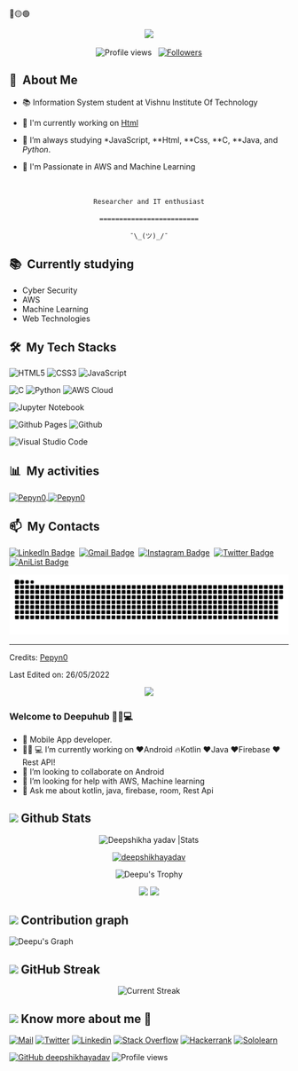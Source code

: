 <div>
🔴🟡🟢

<br>

</div>


<p align="center">

  <img src="https://image.myanimelist.net/ui/0YNGMBN7CXMEk-P9BspU4WlXmBe_SGHSnNvwDnnlOFXgoK141ZQMZGqHOwW4COUaA-H7pn7b82XhWJ6H9RN-JR2r3Ga0y_Dm6qoNuOy4HQ_5pyojYSBxN_X8qJc9uVFAVlTXjzR6-iPXyJGc-YQoGztwdaIpDG-mFRbYMwZlW_Q" height="200" />
</p>

<p align="center">
  <img src="https://komarev.com/ghpvc/?username=Pepyn0&color=blueviolet" alt="Profile views" />
  &nbsp;
  <a href="https://github.com/Pepyn0?tab=followers">
    <img src="https://img.shields.io/github/followers/Pepyn0?style=social" alt="Followers" />
  </a>
</p>


<div>

  ## 🧭 &nbsp;About Me

  - 📚 Information System student at Vishnu Institute Of Technology
  
  -  🔭 I'm currently working on <a href="#">Html</a> 
 
  - 🌱  I’m always studying *JavaScript, **Html, **Css, **C, **Java, and *Python*.

  - 💬  I'm Passionate in AWS and Machine Learning

  

  <br>
  

</div>


<div align="center">

  `Researcher and IT enthusiast`
  <br>

  `=========================`
  <br>

  `¯\_(ツ)_/¯`
</div>


<div>

  ## 📚 &nbsp;Currently studying

  - Cyber Security
  - AWS
  - Machine Learning
  - Web Technologies

</div>


<div>

  ## 🛠 &nbsp;My Tech Stacks

   ![HTML5](https://img.shields.io/badge/HTML5%20-%23E34F26.svg?style=for-the-badge&logo=html5&logoColor=white)
   ![CSS3](https://img.shields.io/badge/CSS%20-%231572B6.svg?style=for-the-badge&logo=css3&logoColor=white)
   ![JavaScript](https://img.shields.io/badge/JavaScript%20-%23F7DF1E.svg?style=for-the-badge&logo=javascript&logoColor=black)
 <!-- ![TypeScript](https://img.shields.io/badge/-TypeScript-0D1117?style=flat&logo=typescript)&nbsp;
  ![Node.js](https://img.shields.io/badge/-Node.js-0D1117?style=flat&logo=node.js)&nbsp;
  ![React](https://img.shields.io/badge/-React-0D1117?style=flat&logo=react)&nbsp;
  ![React Native](https://img.shields.io/badge/-React%20Native-0D1117?style=flat&logo=react)&nbsp;
  ![Kotlin](https://img.shields.io/badge/-Kotlin-0D1117?style=flat&logo=kotlin)&nbsp;
  ![Dart](https://img.shields.io/badge/-Dart-0D1117?style=flat&logo=dart)&nbsp;
  ![Flutter](https://img.shields.io/badge/-Flutter-0D1117?style=flat&logo=flutter)&nbsp;
  ![PostgreSQL](https://img.shields.io/badge/-PostgreSQL-0D1117?style=flat&logo=postgresql)&nbsp; -->
  ![C](https://img.shields.io/badge/C%20-%232370ED.svg?style=for-the-badge&logo=c&logoColor=white)
  ![Python](https://img.shields.io/badge/Python%20-%2314354C.svg?style=for-the-badge&logo=python&logoColor=white)
  ![AWS Cloud](https://img.shields.io/badge/Amazon_AWS-FF9900?style=for-the-badge&logo=amazonaws&logoColor=white)&nbsp;
 <!-- ![Django](https://img.shields.io/badge/-Django-0D1117?style=flat&logo=django)&nbsp;-->
  ![Jupyter Notebook](https://img.shields.io/badge/-Jupyter%20Notebook-0D1117?style=for-the-badge&logo=jupyter&logoColor=white)&nbsp;
 <!-- ![Docker](https://img.shields.io/badge/-Docker-0D1117?style=flat&logo=docker)&nbsp;-->
 ![Github Pages](https://img.shields.io/badge/GitHub%20Pages-%23327FC7.svg?style=for-the-badge&logo=github&logoColor=white)
  ![Github](https://img.shields.io/badge/GitHub-%23327FC7.svg?style=for-the-badge&logo=github&logoColor=white)
 
  ![Visual Studio Code](https://img.shields.io/badge/-VS%20Code-0D1117?style=for-the-badge&logo=visual-studio-code&logoColor=007ACC)&nbsp;

</div>


<div>

  ## 📊 &nbsp;My activities
  <a href="https://github.com/Pepyn0">
    <img width=450 height=170 align="center" alt="Pepyn0" src="https://github-readme-stats.vercel.app/api?username=Iudaypamu&theme=midnight-purple&show_icons=true&bg_color=0D1117&hide_border=true&count_private=true" />
  </a>
  <a href="https://github.com/Pepyn0">
    <img align="center" alt="Pepyn0" src="https://github-readme-stats.vercel.app/api/top-langs/?username=Imudaypamu&theme=midnight-purple&layout=compact&bg_color=0D1117&hide_border=true&count_private=true" />
  </a>
</div>

<div>

  ## 📫 &nbsp;My Contacts

  <!-- [![Portfolio Badge](https://img.shields.io/badge/-Portifolio-blueviolet?style=flat-square&logo=Portfolio&logoColor=white)](https://pepyn0.github.io/)&nbsp; -->
  [![LinkedIn Badge](https://img.shields.io/badge/-Pablo_Silva-blue?style=flat-square&logo=Linkedin&logoColor=white&link=https://www.linkedin.com/in/pablodsilva/)](https://www.linkedin.com/in/pablodsilva/)&nbsp;
  [![Gmail Badge](https://img.shields.io/badge/-pablo.pds100@gmail.com-red?style=flat-square&logo=Gmail&logoColor=white)](mailto:pablo.pds100@gmail.com)&nbsp;
  [![Instagram Badge](https://img.shields.io/badge/-Pepyn0_-EB2A08?style=flat-square&logo=Instagram&logoColor=white)](https://www.instagram.com/pepyn0/)&nbsp;
  [![Twitter Badge](https://img.shields.io/badge/-Pepyn0-blue?style=flat-square&logo=Twitter&logoColor=white)](https://twitter.com/Pepyn0)&nbsp;
  [![AniList Badge](https://img.shields.io/badge/-Pepyn0-C063FF?style=flat-square&logo=Anilist&logoColor=white)](https://anilist.co/user/Pepyn0/)

</div>


<!-- ![Snake animation](https://github.com/Pepyn0/Pepyn0/blob/output/github-contribution-grid-snake.svg) -->

<div>
  <img src="https://github.com/Pepyn0/Pepyn0/raw/output/github-contribution-grid-snake.svg" alt="snake"></center>
</div>

<!-- ## 📚 &nbsp;My Projects -->


------
Credits: [Pepyn0](https://github.com/Pepyn0)

Last Edited on: 26/05/2022





<p align="center">

  <img src="https://image.myanimelist.net/ui/0YNGMBN7CXMEk-P9BspU4WlXmBe_SGHSnNvwDnnlOFXgoK141ZQMZGqHOwW4COUaA-H7pn7b82XhWJ6H9RN-JR2r3Ga0y_Dm6qoNuOy4HQ_5pyojYSBxN_X8qJc9uVFAVlTXjzR6-iPXyJGc-YQoGztwdaIpDG-mFRbYMwZlW_Q" height="200" />
</p>

### Welcome to Deepuhub 👩‍💻💻

- 📱 Mobile App developer.
- 👩🏻‍ 💻 I’m currently working on ❤Android 🔥Kotlin ❤Java ❤Firebase ❤Rest API!
- 👯 I’m looking to collaborate on Android
- 🤔 I’m looking for help with AWS, Machine learning
- 💬 Ask me about kotlin, java, firebase, room, Rest Api

## <img src="https://th.bing.com/th/id/R.011db7f1e14cdcefd5ed8b056f70d038?rik=NHHx7PD%2bLTi5YA&riu=http%3a%2f%2fui.trinine.net%2fwp%2fwp-content%2fuploads%2f2016%2f06%2f20160602_GraphAnimeIcon.gif&ehk=TXXGvgTPI6i%2f5xQe%2fW3mnT36hQPfIBwZcQsaKAlJWhs%3d&risl=&pid=ImgRaw&r=0" width="25"> <b>Github Stats</b>

 <div align="center">
<img src="https://github-readme-stats.vercel.app/api?username=deepshikhayadav&count_private=true&show_icons=true&theme=highcontrast&include_all_commits=true" alt="Deepshikha yadav |Stats" />
   
   <a href="https://github.com/Deepshikhayadav"><img src="https://github-profile-summary-cards.vercel.app/api/cards/profile-details?username=Deepshikhayadav&theme=dracula&hide_border=true"  width="520" alt="deepshikhayadav"/></a>
  
![Deepu's Trophy](https://github-profile-trophy.vercel.app/?username=deepshikhayadav&theme=dracula&column=4&no-frame=true)

  <img src="https://gifimage.net/wp-content/uploads/2017/09/android-gif-wallpaper-10.gif" width="500"/>
     <img src="https://github-readme-stats.vercel.app/api/top-langs/?username=deepshikhayadav&theme=dracula&layout=compact)](https://github.com/deepshikhayadav/github-readme-stats"/>
 
  </div>
   
  ## <img src="https://media.giphy.com/media/GhRjInY9JbKms/source.gif" width="25"> <b>Contribution graph</b>
  
![Deepu's Graph](https://activity-graph.herokuapp.com/graph?username=Deepshikhayadav&area=true&hide_border=true&theme=dracula)


## <img src="https://media.giphy.com/media/Mp5uJLEE9Ompq/giphy.gif" width="25"> <b>GitHub Streak</b>

<p align="center"> <img alt="Current Streak" src="https://github-readme-streak-stats.herokuapp.com/?user=deepshikhayadav&theme=dark" /> </p>
  
## <img src="https://media.tenor.com/images/7e96d994f29b388f63f7aa77ff2bea78/tenor.gif" width="25"> <b> Know more about me 👋</b>
  
[![Mail](https://img.shields.io/badge/-Say%20Hi!-black?style=for-the-badge&logo=gmail)](mailto:deepshikhayadav2000@gmail.com)
[![Twitter](https://img.shields.io/badge/-Twitter-black?style=for-the-badge&logo=twitter)](https://twitter.com/Deepshi83711299)
[![Linkedin](https://img.shields.io/badge/-LinkedIn-black?style=for-the-badge&logo=Linkedin)](https://www.linkedin.com/in/deepshikha-yadav-27-10/)
[![Stack Overflow](https://img.shields.io/badge/-StackOverflow-black?style=for-the-badge&logo=StackOverflow)](https://stackoverflow.com/users/12636730/deepshikha-yadav?tab=topactivity)
[![Hackerrank](https://img.shields.io/badge/-Hackerrank-black?style=for-the-badge&logo=Hackerrank)](https://www.hackerrank.com/deepshikhayadav2?tab=topactivity)
[![Sololearn](https://img.shields.io/badge/-Sololearn-black?style=for-the-badge&logo=Sololearn)](https://www.sololearn.com/profile/18833908)



[![GitHub deepshikhayadav](https://img.shields.io/github/followers/deepshikhayadav?label=follow&style=social&logoColor=black)](https://github.com/deepshikhayadav)
![Profile views](https://gpvc.arturio.dev/deepshikhayadav)

